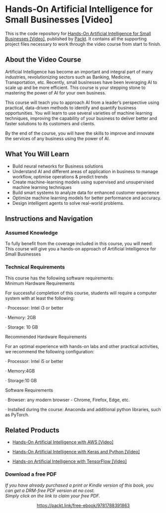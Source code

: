 # Hands-On Artificial Intelligence for Small Businesses [Video]
This is the code repository for [Hands-On Artificial Intelligence for Small Businesses [Video]](https://www.packtpub.com/big-data-and-business-intelligence/hands-artificial-intelligence-small-businesses-video?utm_source=github&utm_medium=repository&utm_campaign=9781788391863), published by [Packt](https://www.packtpub.com/?utm_source=github). It contains all the supporting project files necessary to work through the video course from start to finish.
## About the Video Course
Artificial Intelligence has become an important and integral part of many industries, revolutionizing sectors such as Banking, Medicine, Transportation, etc. Recently, small businesses have been leveraging AI to scale up and be more efficient. This course is your stepping stone to mastering the power of AI for your own business.

This course will teach you to approach AI from a leader’s perspective using practical, data-driven methods to identify and quantify business opportunities. You will learn to use several varieties of machine learning techniques, improving the capability of your business to deliver better and faster solutions to its customers and clients.

By the end of the course, you will have the skills to improve and innovate the services of any business using the power of AI.

<H2>What You Will Learn</H2>
<DIV class=book-info-will-learn-text>
<UL>
<LI>Build neural networks for Business solutions 
<LI>Understand AI and different areas of application in business to manage workflow, optimise operations &amp; predict trends 
<LI>Create machine-learning models using supervised and unsupervised machine learning techniques 
<LI>Build smart systems to analyze data for enhanced customer experience 
<LI>Optimize machine learning models for better performance and accuracy. 
<LI>Design intelligent agents to solve real-world problems. </LI></UL></DIV>

## Instructions and Navigation
### Assumed Knowledge
To fully benefit from the coverage included in this course, you will need:<br/>
This course will give you a hands-on approach of Artificial Intelligence for Small Businesses
### Technical Requirements
This course has the following software requirements:<br/>
Minimum Hardware Requirements

For successful completion of this course, students will require a computer system with at least the following:

·                 Processor: Intel i3 or better

·                 Memory: 2GB

·                 Storage: 10 GB

Recommended Hardware Requirements

For an optimal experience with hands-on labs and other practical activities, we recommend the following configuration:

·                 Processor: Intel i5 or better

·                 Memory:4GB

·                 Storage:10 GB

Software Requirements

·                 Browser: any modern browser - Chrome, Firefox, Edge, etc.

·                 Installed during the course: Anaconda and additional python libraries, such as PyTorch.

## Related Products
* [Hands-On Artificial Intelligence with AWS [Video]](https://www.packtpub.com/application-development/hands-artificial-intelligence-aws-video?utm_source=github&utm_medium=repository&utm_campaign=9781789536447)

* [Hands-On Artificial Intelligence with Keras and Python [Video]](https://www.packtpub.com/application-development/hands-artificial-intelligence-keras-and-python-video?utm_source=github&utm_medium=repository&utm_campaign=9781838557829)

* [Hands-on Artificial Intelligence with TensorFlow [Video]](https://www.packtpub.com/big-data-and-business-intelligence/hands-artificial-intelligence-tensorflow-video?utm_source=github&utm_medium=repository&utm_campaign=9781789135091)

### Download a free PDF

 <i>If you have already purchased a print or Kindle version of this book, you can get a DRM-free PDF version at no cost.<br>Simply click on the link to claim your free PDF.</i>
<p align="center"> <a href="https://packt.link/free-ebook/9781788391863">https://packt.link/free-ebook/9781788391863 </a> </p>